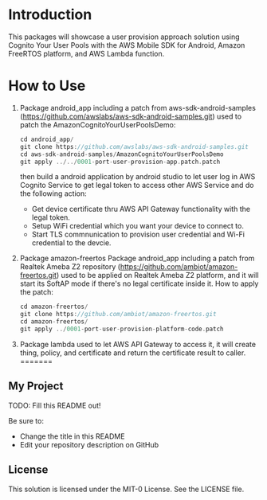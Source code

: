 **Introduction**
============
This packages will showcase a user provision approach solution using Cognito Your User Pools with the AWS Mobile SDK for Android, Amazon FreeRTOS platform, and AWS Lambda function.

**How to Use**
======================================

1. Package android_app including a patch from aws-sdk-android-samples (https://github.com/awslabs/aws-sdk-android-samples.git) used to patch the AmazonCognitoYourUserPoolsDemo:

      ``` C
      cd android_app/
      git clone https://github.com/awslabs/aws-sdk-android-samples.git
      cd aws-sdk-android-samples/AmazonCognitoYourUserPoolsDemo
      git apply ../../0001-port-user-provision-app.patch.patch
      ```

      then build a android application by android studio to let user log in AWS Cognito Service to get legal token to access other AWS Service and do the following action:
      - Get device certificate thru AWS API Gateway functionality with the legal token.
      - Setup WiFi credential which you want your device to connect to.
      - Start TLS commnunication to provision user credential and Wi-Fi credential to the devcie.

2. Package amazon-freertos Package android_app including a patch from Realtek Ameba Z2 repository (https://github.com/ambiot/amazon-freertos.git) used to be applied on Realtek Ameba Z2 platform, and it will start its SoftAP mode if there's no legal certificate inside it.
How to apply the patch:

      ``` C
      cd amazon-freertos/
      git clone https://github.com/ambiot/amazon-freertos.git
      cd amazon-freertos/
      git apply ../0001-port-user-provision-platform-code.patch
      ```

3. Package lambda used to let AWS API Gateway to access it, it will create thing, policy, and certificate and return the certificate result to caller.
=======
## My Project

TODO: Fill this README out!

Be sure to:

* Change the title in this README
* Edit your repository description on GitHub

## License

This solution is licensed under the MIT-0 License. See the LICENSE file.

